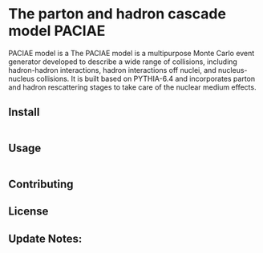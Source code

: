 <!-- This is a README file for usage of PACIAE.
     Written by Markdown language.
                 By Anke at CCNU on 10/16/2022 
 -->

# The parton and hadron cascade model PACIAE

PACIAE model is a The PACIAE model is a multipurpose 
Monte Carlo event generator developed to describe 
a wide range of collisions, including hadron-hadron interactions, 
hadron interactions off nuclei, and nucleus-nucleus 
collisions. It is built based on PYTHIA-6.4 and incorporates 
parton and hadron rescattering stages to take care of 
the nuclear medium effects.

## Install

```
```

## Usage

```
```

## Contributing


## License


## Update Notes:
